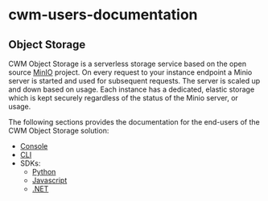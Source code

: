# cwm-users-documentation

## Object Storage

CWM Object Storage is a serverless storage service based on the open source [MinIO](https://min.io/) project.
On every request to your instance endpoint a Minio server is started and used for subsequent requests.
The server is scaled up and down based on usage. Each instance has a dedicated, elastic storage which 
is kept securely regardless of the status of the Minio server, or usage.

The following sections provides the documentation for the end-users of the CWM
Object Storage solution:

- [Console](objectstorage/console.md)
- [CLI](objectstorage/cli.md)
- SDKs:
  - [Python](objectstorage/sdk-python.md)
  - [Javascript](objectstorage/sdk-javascript.md)
  - [.NET](objectstorage/sdk-dotnet.md)
